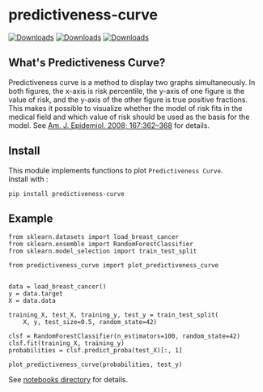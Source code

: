 # predictiveness-curve

[![Downloads](https://pepy.tech/badge/predictiveness-curve)](https://pepy.tech/project/predictiveness-curve) [![Downloads](https://pepy.tech/badge/predictiveness-curve/month)](https://pepy.tech/project/predictiveness-curve/month) [![Downloads](https://pepy.tech/badge/predictiveness-curve/week)](https://pepy.tech/project/predictiveness-curve/week)

## What's Predictiveness Curve?
Predictiveness curve is a method to display two graphs simultaneously. In both figures, the x-axis is risk percentile, the y-axis of one figure is the value of risk, and the y-axis of the other figure is true positive fractions. This makes it possible to visualize whether the model of risk fits in the medical field and which value of risk should be used as the basis for the model. See [Am. J. Epidemiol. 2008; 167:362–368](https://www.ncbi.nlm.nih.gov/pmc/articles/PMC2939738/) for details.

## Install

This module implements functions to plot `Predictiveness Curve`.  
Install with :

`pip install predictiveness-curve`

## Example

```
from sklearn.datasets import load_breast_cancer
from sklearn.ensemble import RandomForestClassifier
from sklearn.model_selection import train_test_split

from predictiveness_curve import plot_predictiveness_curve


data = load_breast_cancer()
y = data.target
X = data.data

training_X, test_X, training_y, test_y = train_test_split(
    X, y, test_size=0.5, random_state=42)

clsf = RandomForestClassifier(n_estimators=100, random_state=42)
clsf.fit(training_X, training_y)
probabilities = clsf.predict_proba(test_X)[:, 1]

plot_predictiveness_curve(probabilities, test_y)
```

See [notebooks directory](https://github.com/yamasakih/predictiveness-curve/tree/master/notebooks) for details.
